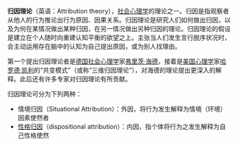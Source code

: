 **归因理论**（英语：Attribution theory），[社会心理学](https://zh.wikipedia.org/wiki/%E7%A4%BE%E4%BC%9A%E5%BF%83%E7%90%86%E5%AD%A6 "社会心理学")的理论之一。归因是指观察者从他人的行为推论出行为原因、因果关系。归因理论是研究人们如何做出归因，以及为何在某情况做出某种归因，在另一情况做出另种归因的理论。归因理论的假设是建立在个人随时向重建认知平衡的欲望之上。主张当人们发生言行脱序状况时，会主动运用存在脑中的认知为自己提出原因，或为别人找理由。

第一个提出归因理论者是[德国](https://zh.wikipedia.org/wiki/%E5%BE%B7%E5%9C%8B "德国")[社会心理学](https://zh.wikipedia.org/wiki/%E7%A4%BE%E6%9C%83%E5%BF%83%E7%90%86%E5%AD%B8 "社会心理学")家[弗里茨·海德](https://zh.wikipedia.org/wiki/%E5%BC%97%E9%87%8C%E8%8C%A8%C2%B7%E6%B5%B7%E5%BE%B7 "弗里茨·海德")，接着是[美国](https://zh.wikipedia.org/wiki/%E7%BE%8E%E5%9B%BD "美国")[心理学](https://zh.wikipedia.org/wiki/%E5%BF%83%E7%90%86%E5%AD%B8 "心理学")家[哈罗德·凯利](https://zh.wikipedia.org/w/index.php?title=%E5%93%88%E7%BE%85%E5%BE%B7%C2%B7%E5%87%B1%E5%88%A9&action=edit&redlink=1)的“共变模式”（或称“三维归因理论”），对海德的理论提出更深入的解释。此后还有许多专家对归因理论有所贡献。

归因理论可分为下列两种：

- 情境归因（Situational Attribution）：外因，将行为发生解释为情境（环境）因素使然者
- [性格归因](https://zh.wikipedia.org/wiki/%E6%80%A7%E6%A0%BC%E6%AD%B8%E5%9B%A0 "性格归因")（dispositional attribution）：内因，指个体将行为之发生解释为自己性格使然